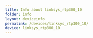 ```yaml
---
title: Info about linksys_rtp300_10
folder: info
layout: deviceinfo
permalink: /devices/linksys_rtp300_10/
device: linksys_rtp300_10
---
```

